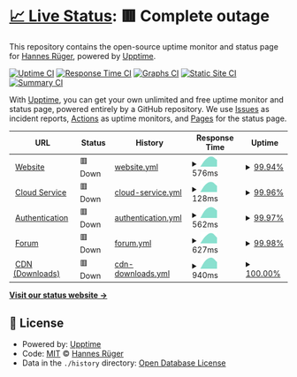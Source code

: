 # [📈 Live Status](https://hrueger.github.io/status): <!--live status--> **🟥 Complete outage**

This repository contains the open-source uptime monitor and status page for [Hannes Rüger](hannesrueger.de), powered by [Upptime](https://github.com/upptime/upptime).

[![Uptime CI](https://github.com/hrueger/status/workflows/Uptime%20CI/badge.svg)](https://github.com/hrueger/status/actions?query=workflow%3A%22Uptime+CI%22)
[![Response Time CI](https://github.com/hrueger/status/workflows/Response%20Time%20CI/badge.svg)](https://github.com/hrueger/status/actions?query=workflow%3A%22Response+Time+CI%22)
[![Graphs CI](https://github.com/hrueger/status/workflows/Graphs%20CI/badge.svg)](https://github.com/hrueger/status/actions?query=workflow%3A%22Graphs+CI%22)
[![Static Site CI](https://github.com/hrueger/status/workflows/Static%20Site%20CI/badge.svg)](https://github.com/hrueger/status/actions?query=workflow%3A%22Static+Site+CI%22)
[![Summary CI](https://github.com/hrueger/status/workflows/Summary%20CI/badge.svg)](https://github.com/hrueger/status/actions?query=workflow%3A%22Summary+CI%22)

With [Upptime](https://upptime.js.org), you can get your own unlimited and free uptime monitor and status page, powered entirely by a GitHub repository. We use [Issues](https://github.com/hrueger/status/issues) as incident reports, [Actions](https://github.com/hrueger/status/actions) as uptime monitors, and [Pages](https://hrueger.github.io/status) for the status page.

<!--start: status pages-->
<!-- This summary is generated by Upptime (https://github.com/upptime/upptime) -->
<!-- Do not edit this manually, your changes will be overwritten -->
<!-- prettier-ignore -->
| URL | Status | History | Response Time | Uptime |
| --- | ------ | ------- | ------------- | ------ |
| <img alt="" src="https://favicons.githubusercontent.com/my.makepro-x.com" height="13"> [Website](https://my.makepro-x.com) | 🟥 Down | [website.yml](https://github.com/hrueger/status/commits/HEAD/history/website.yml) | <details><summary><img alt="Response time graph" src="./graphs/website/response-time-week.png" height="20"> 576ms</summary><br><a href="https://hrueger.github.io/status/history/website"><img alt="Response time 576" src="https://img.shields.io/endpoint?url=https%3A%2F%2Fraw.githubusercontent.com%2Fhrueger%2Fstatus%2FHEAD%2Fapi%2Fwebsite%2Fresponse-time.json"></a><br><a href="https://hrueger.github.io/status/history/website"><img alt="24-hour response time 478" src="https://img.shields.io/endpoint?url=https%3A%2F%2Fraw.githubusercontent.com%2Fhrueger%2Fstatus%2FHEAD%2Fapi%2Fwebsite%2Fresponse-time-day.json"></a><br><a href="https://hrueger.github.io/status/history/website"><img alt="7-day response time 576" src="https://img.shields.io/endpoint?url=https%3A%2F%2Fraw.githubusercontent.com%2Fhrueger%2Fstatus%2FHEAD%2Fapi%2Fwebsite%2Fresponse-time-week.json"></a><br><a href="https://hrueger.github.io/status/history/website"><img alt="30-day response time 576" src="https://img.shields.io/endpoint?url=https%3A%2F%2Fraw.githubusercontent.com%2Fhrueger%2Fstatus%2FHEAD%2Fapi%2Fwebsite%2Fresponse-time-month.json"></a><br><a href="https://hrueger.github.io/status/history/website"><img alt="1-year response time 576" src="https://img.shields.io/endpoint?url=https%3A%2F%2Fraw.githubusercontent.com%2Fhrueger%2Fstatus%2FHEAD%2Fapi%2Fwebsite%2Fresponse-time-year.json"></a></details> | <details><summary><a href="https://hrueger.github.io/status/history/website">99.94%</a></summary><a href="https://hrueger.github.io/status/history/website"><img alt="All-time uptime 99.94%" src="https://img.shields.io/endpoint?url=https%3A%2F%2Fraw.githubusercontent.com%2Fhrueger%2Fstatus%2FHEAD%2Fapi%2Fwebsite%2Fuptime.json"></a><br><a href="https://hrueger.github.io/status/history/website"><img alt="24-hour uptime 99.84%" src="https://img.shields.io/endpoint?url=https%3A%2F%2Fraw.githubusercontent.com%2Fhrueger%2Fstatus%2FHEAD%2Fapi%2Fwebsite%2Fuptime-day.json"></a><br><a href="https://hrueger.github.io/status/history/website"><img alt="7-day uptime 99.94%" src="https://img.shields.io/endpoint?url=https%3A%2F%2Fraw.githubusercontent.com%2Fhrueger%2Fstatus%2FHEAD%2Fapi%2Fwebsite%2Fuptime-week.json"></a><br><a href="https://hrueger.github.io/status/history/website"><img alt="30-day uptime 99.94%" src="https://img.shields.io/endpoint?url=https%3A%2F%2Fraw.githubusercontent.com%2Fhrueger%2Fstatus%2FHEAD%2Fapi%2Fwebsite%2Fuptime-month.json"></a><br><a href="https://hrueger.github.io/status/history/website"><img alt="1-year uptime 99.94%" src="https://img.shields.io/endpoint?url=https%3A%2F%2Fraw.githubusercontent.com%2Fhrueger%2Fstatus%2FHEAD%2Fapi%2Fwebsite%2Fuptime-year.json"></a></details>
| <img alt="" src="https://favicons.githubusercontent.com/my.makepro-x.com" height="13"> [Cloud Service](https://my.makepro-x.com) | 🟥 Down | [cloud-service.yml](https://github.com/hrueger/status/commits/HEAD/history/cloud-service.yml) | <details><summary><img alt="Response time graph" src="./graphs/cloud-service/response-time-week.png" height="20"> 128ms</summary><br><a href="https://hrueger.github.io/status/history/cloud-service"><img alt="Response time 128" src="https://img.shields.io/endpoint?url=https%3A%2F%2Fraw.githubusercontent.com%2Fhrueger%2Fstatus%2FHEAD%2Fapi%2Fcloud-service%2Fresponse-time.json"></a><br><a href="https://hrueger.github.io/status/history/cloud-service"><img alt="24-hour response time 98" src="https://img.shields.io/endpoint?url=https%3A%2F%2Fraw.githubusercontent.com%2Fhrueger%2Fstatus%2FHEAD%2Fapi%2Fcloud-service%2Fresponse-time-day.json"></a><br><a href="https://hrueger.github.io/status/history/cloud-service"><img alt="7-day response time 128" src="https://img.shields.io/endpoint?url=https%3A%2F%2Fraw.githubusercontent.com%2Fhrueger%2Fstatus%2FHEAD%2Fapi%2Fcloud-service%2Fresponse-time-week.json"></a><br><a href="https://hrueger.github.io/status/history/cloud-service"><img alt="30-day response time 128" src="https://img.shields.io/endpoint?url=https%3A%2F%2Fraw.githubusercontent.com%2Fhrueger%2Fstatus%2FHEAD%2Fapi%2Fcloud-service%2Fresponse-time-month.json"></a><br><a href="https://hrueger.github.io/status/history/cloud-service"><img alt="1-year response time 128" src="https://img.shields.io/endpoint?url=https%3A%2F%2Fraw.githubusercontent.com%2Fhrueger%2Fstatus%2FHEAD%2Fapi%2Fcloud-service%2Fresponse-time-year.json"></a></details> | <details><summary><a href="https://hrueger.github.io/status/history/cloud-service">99.96%</a></summary><a href="https://hrueger.github.io/status/history/cloud-service"><img alt="All-time uptime 99.96%" src="https://img.shields.io/endpoint?url=https%3A%2F%2Fraw.githubusercontent.com%2Fhrueger%2Fstatus%2FHEAD%2Fapi%2Fcloud-service%2Fuptime.json"></a><br><a href="https://hrueger.github.io/status/history/cloud-service"><img alt="24-hour uptime 99.88%" src="https://img.shields.io/endpoint?url=https%3A%2F%2Fraw.githubusercontent.com%2Fhrueger%2Fstatus%2FHEAD%2Fapi%2Fcloud-service%2Fuptime-day.json"></a><br><a href="https://hrueger.github.io/status/history/cloud-service"><img alt="7-day uptime 99.96%" src="https://img.shields.io/endpoint?url=https%3A%2F%2Fraw.githubusercontent.com%2Fhrueger%2Fstatus%2FHEAD%2Fapi%2Fcloud-service%2Fuptime-week.json"></a><br><a href="https://hrueger.github.io/status/history/cloud-service"><img alt="30-day uptime 99.96%" src="https://img.shields.io/endpoint?url=https%3A%2F%2Fraw.githubusercontent.com%2Fhrueger%2Fstatus%2FHEAD%2Fapi%2Fcloud-service%2Fuptime-month.json"></a><br><a href="https://hrueger.github.io/status/history/cloud-service"><img alt="1-year uptime 99.96%" src="https://img.shields.io/endpoint?url=https%3A%2F%2Fraw.githubusercontent.com%2Fhrueger%2Fstatus%2FHEAD%2Fapi%2Fcloud-service%2Fuptime-year.json"></a></details>
| <img alt="" src="https://favicons.githubusercontent.com/login.makepro-x.com" height="13"> [Authentication](https://login.makepro-x.com) | 🟥 Down | [authentication.yml](https://github.com/hrueger/status/commits/HEAD/history/authentication.yml) | <details><summary><img alt="Response time graph" src="./graphs/authentication/response-time-week.png" height="20"> 562ms</summary><br><a href="https://hrueger.github.io/status/history/authentication"><img alt="Response time 562" src="https://img.shields.io/endpoint?url=https%3A%2F%2Fraw.githubusercontent.com%2Fhrueger%2Fstatus%2FHEAD%2Fapi%2Fauthentication%2Fresponse-time.json"></a><br><a href="https://hrueger.github.io/status/history/authentication"><img alt="24-hour response time 473" src="https://img.shields.io/endpoint?url=https%3A%2F%2Fraw.githubusercontent.com%2Fhrueger%2Fstatus%2FHEAD%2Fapi%2Fauthentication%2Fresponse-time-day.json"></a><br><a href="https://hrueger.github.io/status/history/authentication"><img alt="7-day response time 562" src="https://img.shields.io/endpoint?url=https%3A%2F%2Fraw.githubusercontent.com%2Fhrueger%2Fstatus%2FHEAD%2Fapi%2Fauthentication%2Fresponse-time-week.json"></a><br><a href="https://hrueger.github.io/status/history/authentication"><img alt="30-day response time 562" src="https://img.shields.io/endpoint?url=https%3A%2F%2Fraw.githubusercontent.com%2Fhrueger%2Fstatus%2FHEAD%2Fapi%2Fauthentication%2Fresponse-time-month.json"></a><br><a href="https://hrueger.github.io/status/history/authentication"><img alt="1-year response time 562" src="https://img.shields.io/endpoint?url=https%3A%2F%2Fraw.githubusercontent.com%2Fhrueger%2Fstatus%2FHEAD%2Fapi%2Fauthentication%2Fresponse-time-year.json"></a></details> | <details><summary><a href="https://hrueger.github.io/status/history/authentication">99.97%</a></summary><a href="https://hrueger.github.io/status/history/authentication"><img alt="All-time uptime 99.97%" src="https://img.shields.io/endpoint?url=https%3A%2F%2Fraw.githubusercontent.com%2Fhrueger%2Fstatus%2FHEAD%2Fapi%2Fauthentication%2Fuptime.json"></a><br><a href="https://hrueger.github.io/status/history/authentication"><img alt="24-hour uptime 99.92%" src="https://img.shields.io/endpoint?url=https%3A%2F%2Fraw.githubusercontent.com%2Fhrueger%2Fstatus%2FHEAD%2Fapi%2Fauthentication%2Fuptime-day.json"></a><br><a href="https://hrueger.github.io/status/history/authentication"><img alt="7-day uptime 99.97%" src="https://img.shields.io/endpoint?url=https%3A%2F%2Fraw.githubusercontent.com%2Fhrueger%2Fstatus%2FHEAD%2Fapi%2Fauthentication%2Fuptime-week.json"></a><br><a href="https://hrueger.github.io/status/history/authentication"><img alt="30-day uptime 99.97%" src="https://img.shields.io/endpoint?url=https%3A%2F%2Fraw.githubusercontent.com%2Fhrueger%2Fstatus%2FHEAD%2Fapi%2Fauthentication%2Fuptime-month.json"></a><br><a href="https://hrueger.github.io/status/history/authentication"><img alt="1-year uptime 99.97%" src="https://img.shields.io/endpoint?url=https%3A%2F%2Fraw.githubusercontent.com%2Fhrueger%2Fstatus%2FHEAD%2Fapi%2Fauthentication%2Fuptime-year.json"></a></details>
| <img alt="" src="https://favicons.githubusercontent.com/forum.makepro-x.com" height="13"> [Forum](https://forum.makepro-x.com) | 🟥 Down | [forum.yml](https://github.com/hrueger/status/commits/HEAD/history/forum.yml) | <details><summary><img alt="Response time graph" src="./graphs/forum/response-time-week.png" height="20"> 627ms</summary><br><a href="https://hrueger.github.io/status/history/forum"><img alt="Response time 627" src="https://img.shields.io/endpoint?url=https%3A%2F%2Fraw.githubusercontent.com%2Fhrueger%2Fstatus%2FHEAD%2Fapi%2Fforum%2Fresponse-time.json"></a><br><a href="https://hrueger.github.io/status/history/forum"><img alt="24-hour response time 459" src="https://img.shields.io/endpoint?url=https%3A%2F%2Fraw.githubusercontent.com%2Fhrueger%2Fstatus%2FHEAD%2Fapi%2Fforum%2Fresponse-time-day.json"></a><br><a href="https://hrueger.github.io/status/history/forum"><img alt="7-day response time 627" src="https://img.shields.io/endpoint?url=https%3A%2F%2Fraw.githubusercontent.com%2Fhrueger%2Fstatus%2FHEAD%2Fapi%2Fforum%2Fresponse-time-week.json"></a><br><a href="https://hrueger.github.io/status/history/forum"><img alt="30-day response time 627" src="https://img.shields.io/endpoint?url=https%3A%2F%2Fraw.githubusercontent.com%2Fhrueger%2Fstatus%2FHEAD%2Fapi%2Fforum%2Fresponse-time-month.json"></a><br><a href="https://hrueger.github.io/status/history/forum"><img alt="1-year response time 627" src="https://img.shields.io/endpoint?url=https%3A%2F%2Fraw.githubusercontent.com%2Fhrueger%2Fstatus%2FHEAD%2Fapi%2Fforum%2Fresponse-time-year.json"></a></details> | <details><summary><a href="https://hrueger.github.io/status/history/forum">99.98%</a></summary><a href="https://hrueger.github.io/status/history/forum"><img alt="All-time uptime 99.98%" src="https://img.shields.io/endpoint?url=https%3A%2F%2Fraw.githubusercontent.com%2Fhrueger%2Fstatus%2FHEAD%2Fapi%2Fforum%2Fuptime.json"></a><br><a href="https://hrueger.github.io/status/history/forum"><img alt="24-hour uptime 99.96%" src="https://img.shields.io/endpoint?url=https%3A%2F%2Fraw.githubusercontent.com%2Fhrueger%2Fstatus%2FHEAD%2Fapi%2Fforum%2Fuptime-day.json"></a><br><a href="https://hrueger.github.io/status/history/forum"><img alt="7-day uptime 99.98%" src="https://img.shields.io/endpoint?url=https%3A%2F%2Fraw.githubusercontent.com%2Fhrueger%2Fstatus%2FHEAD%2Fapi%2Fforum%2Fuptime-week.json"></a><br><a href="https://hrueger.github.io/status/history/forum"><img alt="30-day uptime 99.98%" src="https://img.shields.io/endpoint?url=https%3A%2F%2Fraw.githubusercontent.com%2Fhrueger%2Fstatus%2FHEAD%2Fapi%2Fforum%2Fuptime-month.json"></a><br><a href="https://hrueger.github.io/status/history/forum"><img alt="1-year uptime 99.98%" src="https://img.shields.io/endpoint?url=https%3A%2F%2Fraw.githubusercontent.com%2Fhrueger%2Fstatus%2FHEAD%2Fapi%2Fforum%2Fuptime-year.json"></a></details>
| <img alt="" src="https://favicons.githubusercontent.com/cdn.makepro-x.com" height="13"> [CDN (Downloads)](https://cdn.makepro-x.com/glue-releases) | 🟥 Down | [cdn-downloads.yml](https://github.com/hrueger/status/commits/HEAD/history/cdn-downloads.yml) | <details><summary><img alt="Response time graph" src="./graphs/cdn-downloads/response-time-week.png" height="20"> 940ms</summary><br><a href="https://hrueger.github.io/status/history/cdn-downloads"><img alt="Response time 940" src="https://img.shields.io/endpoint?url=https%3A%2F%2Fraw.githubusercontent.com%2Fhrueger%2Fstatus%2FHEAD%2Fapi%2Fcdn-downloads%2Fresponse-time.json"></a><br><a href="https://hrueger.github.io/status/history/cdn-downloads"><img alt="24-hour response time 710" src="https://img.shields.io/endpoint?url=https%3A%2F%2Fraw.githubusercontent.com%2Fhrueger%2Fstatus%2FHEAD%2Fapi%2Fcdn-downloads%2Fresponse-time-day.json"></a><br><a href="https://hrueger.github.io/status/history/cdn-downloads"><img alt="7-day response time 940" src="https://img.shields.io/endpoint?url=https%3A%2F%2Fraw.githubusercontent.com%2Fhrueger%2Fstatus%2FHEAD%2Fapi%2Fcdn-downloads%2Fresponse-time-week.json"></a><br><a href="https://hrueger.github.io/status/history/cdn-downloads"><img alt="30-day response time 940" src="https://img.shields.io/endpoint?url=https%3A%2F%2Fraw.githubusercontent.com%2Fhrueger%2Fstatus%2FHEAD%2Fapi%2Fcdn-downloads%2Fresponse-time-month.json"></a><br><a href="https://hrueger.github.io/status/history/cdn-downloads"><img alt="1-year response time 940" src="https://img.shields.io/endpoint?url=https%3A%2F%2Fraw.githubusercontent.com%2Fhrueger%2Fstatus%2FHEAD%2Fapi%2Fcdn-downloads%2Fresponse-time-year.json"></a></details> | <details><summary><a href="https://hrueger.github.io/status/history/cdn-downloads">100.00%</a></summary><a href="https://hrueger.github.io/status/history/cdn-downloads"><img alt="All-time uptime 100.00%" src="https://img.shields.io/endpoint?url=https%3A%2F%2Fraw.githubusercontent.com%2Fhrueger%2Fstatus%2FHEAD%2Fapi%2Fcdn-downloads%2Fuptime.json"></a><br><a href="https://hrueger.github.io/status/history/cdn-downloads"><img alt="24-hour uptime 99.99%" src="https://img.shields.io/endpoint?url=https%3A%2F%2Fraw.githubusercontent.com%2Fhrueger%2Fstatus%2FHEAD%2Fapi%2Fcdn-downloads%2Fuptime-day.json"></a><br><a href="https://hrueger.github.io/status/history/cdn-downloads"><img alt="7-day uptime 100.00%" src="https://img.shields.io/endpoint?url=https%3A%2F%2Fraw.githubusercontent.com%2Fhrueger%2Fstatus%2FHEAD%2Fapi%2Fcdn-downloads%2Fuptime-week.json"></a><br><a href="https://hrueger.github.io/status/history/cdn-downloads"><img alt="30-day uptime 100.00%" src="https://img.shields.io/endpoint?url=https%3A%2F%2Fraw.githubusercontent.com%2Fhrueger%2Fstatus%2FHEAD%2Fapi%2Fcdn-downloads%2Fuptime-month.json"></a><br><a href="https://hrueger.github.io/status/history/cdn-downloads"><img alt="1-year uptime 100.00%" src="https://img.shields.io/endpoint?url=https%3A%2F%2Fraw.githubusercontent.com%2Fhrueger%2Fstatus%2FHEAD%2Fapi%2Fcdn-downloads%2Fuptime-year.json"></a></details>

<!--end: status pages-->

[**Visit our status website →**](https://hrueger.github.io/status)

## 📄 License

- Powered by: [Upptime](https://github.com/upptime/upptime)
- Code: [MIT](./LICENSE) © [Hannes Rüger](hannesrueger.de)
- Data in the `./history` directory: [Open Database License](https://opendatacommons.org/licenses/odbl/1-0/)
